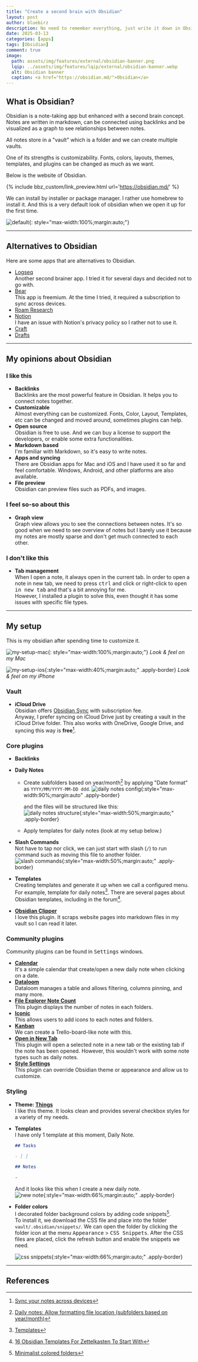```yaml
---
title: "Create a second brain with Obsidian"
layout: post
author: bluebirz
description: No need to remember everything, just write it down in Obsidian.
date: 2025-03-13
categories: [apps]
tags: [Obsidian]
comment: true
image:
  path: assets/img/features/external/obsidian-banner.png
  lqip: ../assets/img/features/lqip/external/obsidian-banner.webp
  alt: Obsidian banner
  caption: <a href="https://obsidian.md/">Obsidian</a>
---
```


## What is Obsidian?

Obsidian is a note-taking app but enhanced with a second brain concept. Notes are written in markdown, can be connected using backlinks and be visualized as a graph to see relationships between notes.

All notes store in a "vault" which is a folder and we can create multiple vaults.

One of its strengths is customizability. Fonts, colors, layouts, themes, templates, and plugins can be changed as much as we want.

Below is the website of Obsidian.

{% include bbz_custom/link_preview.html url='<https://obsidian.md/>' %}

We can install by installer or package manager. I rather use homebrew to install it. And this is a very default look of obsidian when we open it up for the first time.

![default](https://bluebirzdotnet.s3.ap-southeast-1.amazonaws.com/obsidian/default.png){: style="max-width:100%;margin:auto;"}

---

## Alternatives to Obsidian

Here are some apps that are alternatives to Obsidian.

- [Logseq](https://logseq.com/)  
  Another second brainer app. I tried it for several days and decided not to go with.
- [Bear](https://bear.app/)  
  This app is freemium. At the time I tried, it required a subscription to sync across devices.
- [Roam Research](https://roamresearch.com/)
- [Notion](https://www.notion.com/)  
  I have an issue with Notion's privacy policy so I rather not to use it.
- [Craft](https://www.craft.do/)
- [Drafts](https://getdrafts.com/)

---

## My opinions about Obsidian

### I like this

- **Backlinks**  
  Backlinks are the most powerful feature in Obsidian. It helps you to connect notes together.
- **Customizable**  
  Almost everything can be customized. Fonts, Color, Layout, Templates, etc can be changed and moved around, sometimes plugins can help.
- **Open source**  
  Obsidian is free to use. And we can buy a license to support the developers, or enable some extra functionalities.
- **Markdown based**  
  I'm familiar with Markdown, so it's easy to write notes.
- **Apps and syncing**  
  There are Obsidian apps for Mac and iOS and I have used it so far and feel comfortable. Windows, Android, and other platforms are also available.
- **File preview**  
  Obsidian can preview files such as PDFs, and images.
  
### I feel so-so about this

- **Graph view**  
  Graph view allows you to see the connections between notes. It's so good when we need to see overview of notes but I barely use it because my notes are mostly sparse and don't get much connected to each other.

### I don't like this

- **Tab management**  
  When I open a note, it always open in the current tab. In order to open a note in new tab, we need to press <kbd>ctrl</kbd> and click or right-click to <kbd>open in new tab</kbd> and that's a bit annoying for me.  
  However, I installed a plugin to solve this, even thought it has some issues with specific file types.

---

## My setup

This is my obsidian after spending time to customize it.

![my-setup-mac](https://bluebirzdotnet.s3.ap-southeast-1.amazonaws.com/obsidian/my-setup.png){: style="max-width:100%;margin:auto;"}
*Look & feel on my Mac*

![my-setup-ios](https://bluebirzdotnet.s3.ap-southeast-1.amazonaws.com/obsidian/my-setup-ios.jpeg){:style="max-width:40%;margin:auto;" .apply-border}
*Look & feel on my iPhone*

### Vault

- **iCloud Drive**  
  Obsidian offers [Obsidian Sync](https://obsidian.md/sync) with subscription fee.  
  Anyway, I prefer syncing on iCloud Drive just by creating a vault in the iCloud Drive folder. This also works with OneDrive, Google Drive, and syncing this way is **free**[^sync].

### Core plugins

- **Backlinks**
- **Daily Notes**  
  - Create subfolders based on year/month[^day] by applying "Date format" as `YYYY/MM/YYYY-MM-DD ddd`.
    ![daily notes config](https://bluebirzdotnet.s3.ap-southeast-1.amazonaws.com/obsidian/daily-note-config.png){:style="max-width:90%;margin:auto" .apply-border}

    and the files will be structured like this:  
    ![daily notes structure](https://bluebirzdotnet.s3.ap-southeast-1.amazonaws.com/obsidian/daily-note-folder.png){:style="max-width:50%;margin:auto;" .apply-border}
  - Apply templates for daily notes (look at my setup below.)
- **Slash Commands**  
  Not have to tap nor click, we can just start with slash (`/`) to run command such as moving this file to another folder.  
  ![slash commands](https://bluebirzdotnet.s3.ap-southeast-1.amazonaws.com/obsidian/slash-command.png){:style="max-width:50%;margin:auto;" .apply-border}

- **Templates**  
  Creating templates and generate it up when we call a configured menu. For example, template for daily notes[^template]. There are several pages about Obsidian templates, including in the forum[^template-forum].
- **[Obsidian Clipper](https://docs.obsidianclipper.com/)**  
  I love this plugin. It scraps website pages into markdown files in my vault so I can read it later.

### Community plugins

Community plugins can be found in <kbd>Settings</kbd> windows.

- **[Calendar](https://obsidian.md/plugins?id=calendar)**  
  It's a simple calendar that create/open a new daily note when clicking on a date.
- **[Dataloom](https://obsidian.md/plugins?id=notion-like-tables)**  
  Dataloom manages a table and allows filtering, columns pinning, and many more.
- **[File Explorer Note Count](https://obsidian.md/plugins?id=file-explorer-note-count)**  
  This plugin displays the number of notes in each folders.
- **[Iconic](https://obsidian.md/plugins?id=iconic)**  
  This allows users to add icons to each notes and folders.
- **[Kanban](https://obsidian.md/plugins?id=obsidian-kanban)**  
  We can create a Trello-board-like note with this.
- **[Open in New Tab](https://obsidian.md/plugins?id=open-in-new-tab)**  
  This plugin will open a selected note in a new tab or the existing tab if the note has been opened. However, this wouldn't work with some note types such as daily notes.
- **[Style Settings](https://obsidian.md/plugins?id=obsidian-style-settings)**  
  This plugin can override Obsidian theme or appearance and allow us to customize.

### Styling

- **Theme: [Things](https://github.com/colineckert/obsidian-things)**  
  I like this theme. It looks clean and provides several checkbox styles for a variety of my needs.
- **Templates**  
  I have only 1 template at this moment, Daily Note.

  ```md
  ## Tasks

  - [ ]

  ## Notes

  -

  ```

  And it looks like this when I create a new daily note.  
  ![new note](https://bluebirzdotnet.s3.ap-southeast-1.amazonaws.com/obsidian/daily-note-page.png){:style="max-width:66%;margin:auto;" .apply-border}

- **Folder colors**  
  I decorated folder background colors by adding code snippets[^color].  
  To install it, we download the CSS file and place into the folder `vault/.obsidian/snippets/`. We can open the folder by clicking the folder icon at the menu <kbd>Appearance</kbd> > <kbd>CSS Snippets</kbd>. After the CSS files are placed, click the refresh button and enable the snippets we need.

  ![css snippets](https://bluebirzdotnet.s3.ap-southeast-1.amazonaws.com/obsidian/css-snippets.png){:style="max-width:66%;margin:auto;" .apply-border}

---

## References

[^sync]: [Sync your notes across devices](https://help.obsidian.md/sync-notes)
[^day]: [Daily notes: Allow formatting file location (subfolders based on year/month)](https://forum.obsidian.md/t/daily-notes-allow-formatting-file-location-subfolders-based-on-year-month/19711)
[^color]: [Minimalist colored folders](https://forum.obsidian.md/t/minimalist-colored-folders/54032)
[^template]: [Templates](https://help.obsidian.md/plugins/templates)
[^template-forum]: [16 Obsidian Templates For Zettelkasten To Start With](https://forum.obsidian.md/t/16-obsidian-templates-for-zettelkasten-to-start-with/49098)
